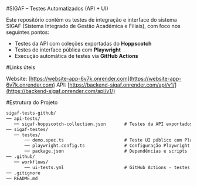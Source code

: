 #SIGAF – Testes Automatizados (API + UI)

Este repositório contém os testes de integração e interface do sistema SIGAF (Sistema Integrado de Gestão Académica e Filiais), com foco nos seguintes pontos:

- Testes da API com coleções exportadas do **Hoppscotch**
- Testes de interface pública com **Playwright**
- Execução automática de testes via **GitHub Actions**

#Links úteis

Website: [https://website-app-6v7k.onrender.com](https://website-app-6v7k.onrender.com)
API: [https://backend-sigaf.onrender.com/api/v1/](https://backend-sigaf.onrender.com/api/v1/)

#Estrutura do Projeto

```txt
sigaf-tests-github/
── api-tests/
   ── sigaf-hoppscotch-collection.json       # Testes da API exportados do Hoppscotch
── sigaf-testes/
   ── testes/
       ── demo.spec.ts                       # Teste UI público com Playwright
       ── playwright.config.ts               # Configuração Playwright
       ── package.json                       # Dependências e scripts
── .github/
   ── workflows/
       ── ui-tests.yml                       # GitHub Actions - testes automatizados
── .gitignore
── README.md
